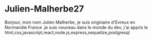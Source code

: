 # Julien-Malherbe27
Bonjour, mon nom Julien Malherbe, je suis originaire d'Evreux en Normandie France .je suis nouveau dans le monde du dev, j'ai appris le html,css,javascript,react,node.js,express,sequelize,postgresql
